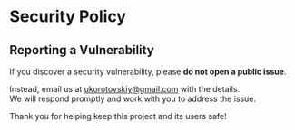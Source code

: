 # Security Policy

## Reporting a Vulnerability

If you discover a security vulnerability, please **do not open a public issue**.

Instead, email us at ukorotovskiy@gmail.com with the details.  
We will respond promptly and work with you to address the issue.

Thank you for helping keep this project and its users safe!
